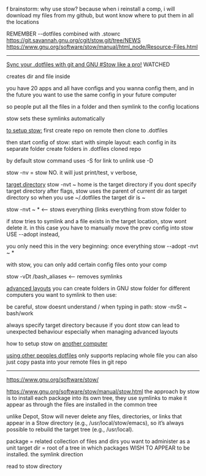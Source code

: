 f brainstorm: why use stow?
because when i reinstall a comp, i will download my files from my github, but wont know where to put them in all the locations



REMEMBER --dotfiles combined with .stowrc
https://git.savannah.gnu.org/cgit/stow.git/tree/NEWS
https://www.gnu.org/software/stow/manual/html_node/Resource-Files.html



___
[Sync your .dotfiles with git and GNU #Stow like a pro!](https://youtu.be/CFzEuBGPPPg?t=12) WATCHED

creates dir and file inside

you have 20 apps and all have configs and you wanna config them, and in the future you want to use the same config in your future computer

so people put all the files in a folder and then symlink to the config locations

stow sets these symlinks automatically

[to setup stow:](https://youtu.be/CFzEuBGPPPg?t=781)
first create repo on remote
then clone to .dotfiles

then start config of stow:
start with simple layout: each config in its separate folder
create folders in .dotfiles cloned repo

by default stow command uses -S for link
to unlink use -D

stow -nv = stow NO. it will just print/test, v verbose, 


[target directory](https://youtu.be/CFzEuBGPPPg?t=986)
stow -nvt ~
home is the target directory
if you dont specify target directory after flags, stow uses the parent of current dir as target directory
so when you use ~/.dotfiles the target dir is ~

stow -nvt ~ * <-- stows everything (links everything from stow folder to 

if stow tries to symlink and a file exists in the target location, stow wont delete it. in this case you have to manually move the prev config into stow
USE --adopt instead,

you only need this in the very beginning:
once everything 
stow --adopt -nvt ~ *


with stow, you can only add certain config files onto your comp


stow -vDt /bash_aliases <-- removes symlinks

[advanced layouts](https://youtu.be/CFzEuBGPPPg?t=1329)
you can create folders in GNU stow folder for different computers you want to symlink to
then use:

be careful, stow doesnt understand / when typing in path:
stow -nvSt ~ bash/work

always specify target directory because if you dont stow can lead to unexpected behaviour especially when managing advanced layouts

how to setup stow on [another computer](https://youtu.be/CFzEuBGPPPg?t=1631)


[using other peoples dotfiles](https://youtu.be/CFzEuBGPPPg?t=1806)
only supports replacing whole file
you can also just copy pasta into your remote files in git repo





___
https://www.gnu.org/software/stow/



https://www.gnu.org/software/stow/manual/stow.html
the approach by stow is to install each package into its own tree, they use symlinks to make it appear as through the files are installed in the common tree


unlike Depot, Stow will never delete any files, directories, or links that appear in a Stow directory (e.g., /usr/local/stow/emacs), so it’s always possible to rebuild the target tree (e.g., /usr/local).

package = related collection of files and dirs you want to administer as a unit
target dir = root of a tree in which packages WISH TO APPEAR to be installed. the symlink direction

read to stow directory
